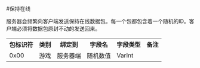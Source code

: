 #保持在线

服务器会频繁向客户端发送保持在线数据包。每一个包都包含着一个随机的ID。客户端必须将数据包原封不动的发送回来。

<table>
    <tbody>
        <tr>
            <th> 包标识符 </th>
            <th> 类别 </th>
            <th> 绑定到 </th>
            <th> 字段名 </th>
            <th> 字段类型 </th>
            <th> 备注</th>
        </tr>
        <tr>
            <td> 0x00 </td>
            <td> 游戏 </td>
            <td> 服务器端</td>
            <td> 随机数值 </td>
            <td> VarInt </td>
            <td></td>
        </tr>
    </tbody>
</table>
